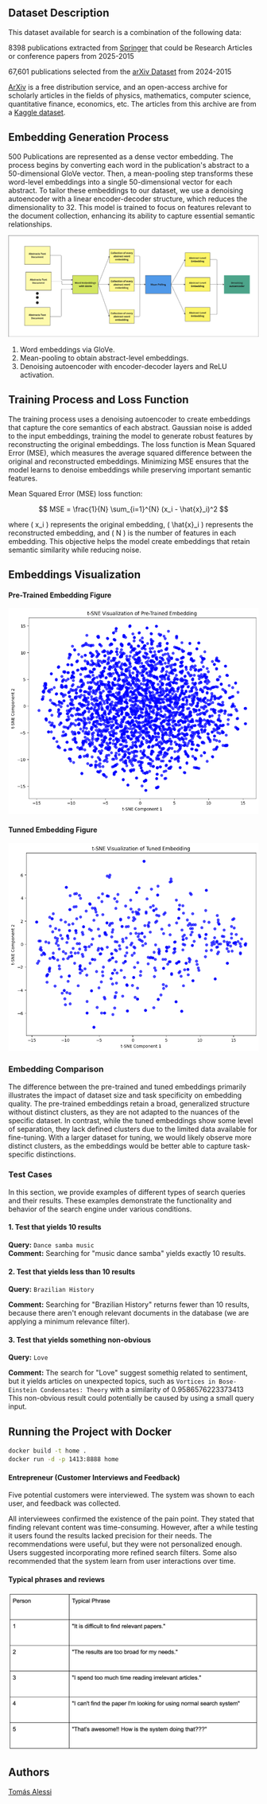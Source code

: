 ## Dataset Description

This dataset available for search is a combination of the following data:

8398 publications extracted from [Springer](https://link.springer.com) that could be Research Articles or conference papers from 2025-2015

67,601 publications selected from the [arXiv Dataset](https://www.kaggle.com/datasets/Cornell-University/arxiv) from 2024-2015


[ArXiv](https://arxiv.org/) is a free distribution service, and an open-access archive for scholarly articles in the fields of physics, mathematics, computer science, quantitative finance, economics, etc. The articles from this archive are from a [Kaggle dataset](https://www.kaggle.com/datasets/Cornell-University/arxiv).


## Embedding Generation Process

500 Publications are represented as a dense vector embedding. The process begins by converting each word in the publication's abstract to a 50-dimensional GloVe vector. Then, a mean-pooling step transforms these word-level embeddings into a single 50-dimensional vector for each abstract. To tailor these embeddings to our dataset, we use a denoising autoencoder with a linear encoder-decoder structure, which reduces the dimensionality to 32. This model is trained to focus on features relevant to the document collection, enhancing its ability to capture essential semantic relationships.

![Alt text](process_diagram.png)


1. Word embeddings via GloVe.
2. Mean-pooling to obtain abstract-level embeddings.
3. Denoising autoencoder with encoder-decoder layers and ReLU activation.

## Training Process and Loss Function

The training process uses a denoising autoencoder to create embeddings that capture the core semantics of each abstract. Gaussian noise is added to the input embeddings, training the model to generate robust features by reconstructing the original embeddings. The loss function is Mean Squared Error (MSE), which measures the average squared difference between the original and reconstructed embeddings. Minimizing MSE ensures that the model learns to denoise embeddings while preserving important semantic features.

Mean Squared Error (MSE) loss function:

$$
MSE = \frac{1}{N} \sum_{i=1}^{N} (x_i - \hat{x}_i)^2
$$

where \( x_i \) represents the original embedding, \( \hat{x}_i \) represents the reconstructed embedding, and \( N \) is the number of features in each embedding. This objective helps the model create embeddings that retain semantic similarity while reducing noise.

## Embeddings Visualization

#### Pre-Trained Embedding Figure

![Alt text](pre_trained.png)

#### Tunned Embedding Figure

![Alt text](tunned.png)

### Embedding Comparison

The difference between the pre-trained and tuned embeddings primarily illustrates the impact of dataset size and task specificity on embedding quality. The pre-trained embeddings retain a broad, generalized structure without distinct clusters, as they are not adapted to the nuances of the specific dataset. In contrast, while the tuned embeddings show some level of separation, they lack defined clusters due to the limited data available for fine-tuning. With a larger dataset for tuning, we would likely observe more distinct clusters, as the embeddings would be better able to capture task-specific distinctions.

### Test Cases

In this section, we provide examples of different types of search queries and their results. These examples demonstrate the functionality and behavior of the search engine under various conditions.

#### 1. Test that yields 10 results
**Query:** `Dance samba music`   
**Comment:** Searching for "music dance samba" yields exactly 10 results.

#### 2. Test that yields less than 10 results
**Query:** `Brazilian History`  
 
**Comment:** Searching for "Brazilian History" returns fewer than 10 results, because there aren't enough relevant documents in the database (we are applying a minimum relevance filter).

#### 3. Test that yields something non-obvious
**Query:** `Love`  

**Comment:** The search for "Love" suggest somethig related to sentiment, but it yields articles on unexpected topics, such as `Vortices in Bose-Einstein Condensates: Theory` with a similarity of 0.9586576223373413 This non-obvious result could potentially be caused by using a small query input.
## Running the Project with Docker

```bash
docker build -t home .
docker run -d -p 1413:8888 home
```



#### Entrepreneur (Customer Interviews and Feedback)



Five potential customers were interviewed. The system was shown to each user, and feedback was collected.

All interviewees confirmed the existence of the pain point. They stated that finding relevant content was time-consuming. However, after a while testing it users found the results lacked precision for their needs. The recommendations were useful, but they were not personalized enough. Users suggested incorporating more refined search filters. Some also recommended that the system learn from user interactions over time.


#### Typical phrases and reviews

![Alt text](feedbacks.png)


## Authors
[Tomás Alessi](https://github.com/alessitomas)

